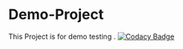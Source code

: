 # Demo-Project
This Project is for demo testing .
[![Codacy Badge](https://app.codacy.com/project/badge/Grade/399f5a78dbac4a48bc1b50e4006b239a)](https://www.codacy.com/gh/DeepakSharma04/Demo-Project/dashboard?utm_source=github.com&amp;utm_medium=referral&amp;utm_content=DeepakSharma04/Demo-Project&amp;utm_campaign=Badge_Grade)

